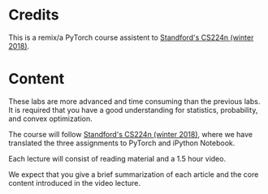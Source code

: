 # Credits

This is a remix/a PyTorch course assistent to [Standford's CS224n (winter 2018)](http://web.stanford.edu/class/cs224n/index.html).

# Content

These labs are more advanced and time consuming than the previous labs.
It is required that you have a good understanding for statistics, probability, and convex optimization.

The course will follow [Standford's CS224n (winter 2018)](http://web.stanford.edu/class/cs224n/index.html), where we have translated the three assignments to PyTorch and iPython Notebook.

Each lecture will consist of reading material and a 1.5 hour video.

We expect that you give a brief summarization of each article and the core content introduced in the video lecture.
